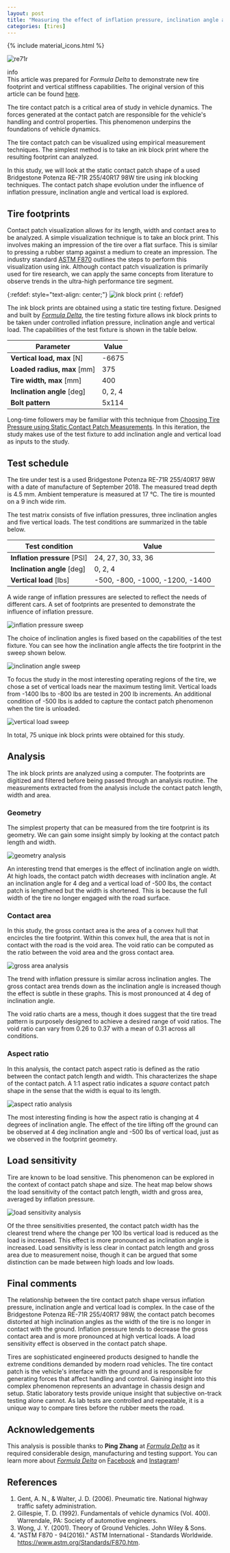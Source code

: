 ```yaml
---
layout: post
title: "Measuring the effect of inflation pressure, inclination angle and vertical load on static contact patch size of a 255/40R17 ultra-high performance 200TW tire - Bridgestone Potenza RE-71R"
categories: [tires]
---
```


{% include material_icons.html %}

![re71r](/assets/images/2021-09-25/bridgestone-potenza-re71r-rsx-cover.jpg)

<div class="info">
    <span class="material-icons" style="margin-right:0.25em">info</span>
    <div>
    This article was prepared for <i>Formula Delta</i> to demonstrate new tire
    footprint and vertical stiffness capabilities. The original version of this
    article can be found <a href="">here</a>.
    </div>
</div>

The tire contact patch is a critical area of study in vehicle dynamics. The
forces generated at the contact patch are responsible for the vehicle's
handling and control properties. This phenomenon underpins the foundations of
vehicle dynamics.

The tire contact patch can be visualized using empirical measurement
techniques. The simplest method is to take an ink block print where the
resulting footprint can analyzed.

In this study, we will look at the static contact patch shape of a used
Bridgestone Potenza RE-71R 255/40R17 98W tire using ink blocking techniques.
The contact patch shape evolution under the influence of inflation pressure,
inclination angle and vertical load is explored.

## Tire footprints

Contact patch visualization allows for its length, width and contact area to be
analyzed. A simple visualization technique is to take an block print. This
involves making an impression of the tire over a flat surface. This is similar
to pressing a rubber stamp against a medium to create an impression. The
industry standard [ASTM F870][1] outlines the steps to perform this
visualization using ink. Although contact patch visualization is primarily used
for tire research, we can apply the same concepts from literature to observe
trends in the ultra-high performance tire segment.

{:refdef: style="text-align: center;"}
![ink block print](/assets/images/2021-09-25/bridgstone-re71r-255-40-R17-ink-block-print.png)
{: refdef}

The ink block prints are obtained using a static tire testing fixture. Designed
and built by [_Formula Delta_][2], the tire testing fixture allows ink block
prints to be taken under controlled inflation pressure, inclination angle and
vertical load. The capabilities of the test fixture is shown in the table
below.

| Parameter                   | Value   |
| --------------------------- | ------- |
| **Vertical load, max** [N]  | -6675   |
| **Loaded radius, max** [mm] | 375     |
| **Tire width, max** [mm]    | 400     |
| **Inclination angle** [deg] | 0, 2, 4 |
| **Bolt pattern**            | 5x114   |

Long-time followers may be familiar with this technique from [Choosing Tire
Pressure using Static Contact Patch Measurements][3]. In this iteration, the
study makes use of the test fixture to add inclination angle and vertical load
as inputs to the study.

## Test schedule

The tire under test is a used Bridgestone Potenza RE-71R 255/40R17 98W with a
date of manufacture of September 2018. The measured tread depth is 4.5 mm.
Ambient temperature is measured at 17 °C. The tire is mounted on a 9 inch wide
rim.

The test matrix consists of five inflation pressures, three inclination angles
and five vertical loads. The test conditions are summarized in the table below.

| Test condition               | Value                           |
| ---------------------------- | ------------------------------- |
| **Inflation pressure** [PSI] | 24, 27, 30, 33, 36              |
| **Inclination angle** [deg]  | 0, 2, 4                         |
| **Vertical load** [lbs]      | -500, -800, -1000, -1200, -1400 |

A wide range of inflation pressures are selected to reflect the needs of
different cars. A set of footprints are presented to demonstrate the influence
of inflation pressure.

![inflation pressure sweep](/assets/images/2021-09-25/bridgstone-re71r-255-40-R17-pressure-sweep.png)

The choice of inclination angles is fixed based on the capabilities of the test
fixture. You can see how the inclination angle affects the tire footprint in
the sweep shown below.

![inclination angle sweep](/assets/images/2021-09-25/bridgstone-re71r-255-40-R17-inclination-angle-sweep.png)

To focus the study in the most interesting operating regions of the tire, we
chose a set of vertical loads near the maximum testing limit. Vertical loads
from -1400 lbs to -800 lbs are tested in 200 lb increments. An additional
condition of -500 lbs is added to capture the contact patch phenomenon when the
tire is unloaded.

![vertical load sweep](/assets/images/2021-09-25/bridgstone-re71r-255-40-R17-vertical-load-sweep.png)

In total, 75 unique ink block prints were obtained for this study.

## Analysis

The ink block prints are analyzed using a computer. The footprints are
digitized and filtered before being passed through an analysis routine. The
measurements extracted from the analysis include the contact patch length,
width and area.

### Geometry

The simplest property that can be measured from the tire footprint is its
geometry. We can gain some insight simply by looking at the contact patch
length and width.

![geometry analysis](/assets/images/2021-09-25/bridgstone-re71r-255-40-R17-geometry-analysis.png)

An interesting trend that emerges is the effect of inclination angle on width.
At high loads, the contact patch width decreases with inclination angle. At an
inclination angle for 4 deg and a vertical load of -500 lbs, the contact patch
is lengthened but the width is shortened. This is because the full width of the
tire no longer engaged with the road surface.

### Contact area

In this study, the gross contact area is the area of a convex hull that
encircles the tire footprint. Within this convex hull, the area that is not in
contact with the road is the void area. The void ratio can be computed as the
ratio between the void area and the gross contact area.

![gross area analysis](/assets/images/2021-09-25/bridgstone-re71r-255-40-R17-gross-area-analysis.png)

The trend with inflation pressure is similar across inclination angles. The
gross contact area trends down as the inclination angle is increased though the
effect is subtle in these graphs. This is most pronounced at 4 deg of
inclination angle.

The void ratio charts are a mess, though it does suggest that the tire tread
pattern is purposely designed to achieve a desired range of void ratios. The
void ratio can vary from 0.26 to 0.37 with a mean of 0.31 across all
conditions.

### Aspect ratio

In this analysis, the contact patch aspect ratio is defined as the ratio
between the contact patch length and width. This characterizes the shape of the
contact patch. A 1:1 aspect ratio indicates a _square_ contact patch shape in
the sense that the width is equal to its length.

![aspect ratio analysis](/assets/images/2021-09-25/bridgstone-re71r-255-40-R17-aspect-ratio-analysis.png)

The most interesting finding is how the aspect ratio is changing at 4 degrees
of inclination angle. The effect of the tire lifting off the ground can be
observed at 4 deg inclination angle and -500 lbs of vertical load, just as we
observed in the footprint geometry.

## Load sensitivity

Tire are known to be load sensitive. This phenomenon can be explored in the
context of contact patch shape and size. The heat map below shows the load
sensitivity of the contact patch length, width and gross area, averaged by
inflation pressure.

![load sensitivity analysis](/assets/images/2021-09-25/bridgstone-re71r-255-40-R17-load-sensitivity-analysis.png)

Of the three sensitivities presented, the contact patch width has the clearest
trend where the change per 100 lbs vertical load is reduced as the load is
increased. This effect is more pronounced as inclination angle is increased.
Load sensitivity is less clear in contact patch length and gross area due to
measurement noise, though it can be argued that some distinction can be made
between high loads and low loads.

## Final comments

The relationship between the tire contact patch shape versus inflation
pressure, inclination angle and vertical load is complex. In the case of the
Bridgestone Potenza RE-71R 255/40R17 98W, the contact patch becomes distorted
at high inclination angles as the width of the tire is no longer in contact
with the ground. Inflation pressure tends to decrease the gross contact area
and is more pronounced at high vertical loads. A load sensitivity effect is
observed in the contact patch shape.

Tires are sophisticated engineered products designed to handle the extreme
conditions demanded by modern road vehicles. The tire contact patch is the
vehicle's interface with the ground and is responsible for generating forces
that affect handling and control. Gaining insight into this complex phenomenon
represents an advantage in chassis design and setup. Static laboratory tests
provide unique insight that subjective on-track testing alone cannot. As lab
tests are controlled and repeatable, it is a unique way to compare tires before
the rubber meets the road.

## Acknowledgements

This analysis is possible thanks to **Ping Zhang** at [_Formula Delta_][2] as
it required considerable design, manufacturing and testing support. You can
learn more about [_Formula Delta_][2] on [Facebook][4] and [Instagram][5]!

## References

1. Gent, A. N., & Walter, J. D. (2006). Pneumatic tire. National highway traffic safety administration.
1. Gillespie, T. D. (1992). Fundamentals of vehicle dynamics (Vol. 400). Warrendale, PA: Society of automotive engineers.
1. Wong, J. Y. (2001). Theory of Ground Vehicles. John Wiley & Sons.
1. "ASTM F870 - 94(2016)." ASTM International - Standards Worldwide. https://www.astm.org/Standards/F870.htm.

[1]: https://www.astm.org/Standards/F870.htm
[2]: https://formuladelta.ca/
[3]: /jekyll/update/2019/08/01/re71r-influence-of-pressure-on-tire-footprint.html
[4]: https://www.facebook.com/FormulaDeltaConsult
[5]: https://www.instagram.com/formula.delta/
